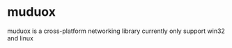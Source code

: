 muduox
======

muduox is a cross-platform networking library
currently only support win32 and linux
